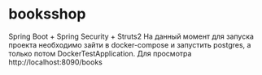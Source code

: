 # booksshop 
Spring Boot + Spring Security + Struts2
На данный момент для запуска проекта необходимо зайти в docker-compose и запустить postgres, а только потом DockerTestApplication. 
Для просмотра http://localhost:8090/books
